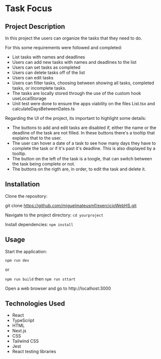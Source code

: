 # Task Focus

## Project Description

In this project the users can organize the tasks that they need to do.

For this some requirements were followed and completed:

- List tasks with names and deadlines
- Users can add new tasks with names and deadlines to the list
- Users can set tasks as completed
- Users can delete tasks off of the list
- Users can edit tasks
- Users can filter tasks, choosing between showing all tasks, completed tasks, or incomplete tasks.
- The tasks are locally stored through the use of the custom hook useLocalStorage
- Unit test were done to ensure the apps viability on the files List.tsx and calculateDaysBetweenDates.ts

Regarding the UI of the project, its important to highlight some details:

- The buttons to add and edit tasks are disabled if, either the name or the deadline of the task are not filled. In these buttons there's a tooltip that explains that to the user.
- The user can hover a date of a task to see how many days they have to complete the task or if it's past it's deadline. This is also displayed by a tooltip.
- The button on the left of the task is a toogle, that can switch between the task being complete or not.
- The buttons on the rigth are, in order, to edit the task and delete it.

## Installation

Clone the repository:

git clone https://github.com/miguelmateusmf/exercicioWebHS.git

Navigate to the project directory: `cd yourproject`

Install dependencies: `npm install`

## Usage

Start the application:

`npm run dev`

or

`npm run build` then `npm run sttart`

Open a web browser and go to http://localhost:3000

## Technologies Used

- React
- TypeScript
- HTML
- Next.js
- CSS
- Tailwind CSS
- Jest
- React testing libraries
